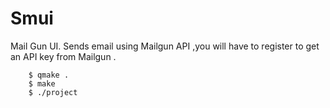 Smui
===
Mail Gun UI.
Sends email using Mailgun API ,you will have to register to get an API key from Mailgun .

```
    $ qmake .
    $ make 
    $ ./project
      
```
